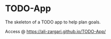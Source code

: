 # TODO-App

The skeleton of a TODO app to help plan goals.

Access @ https://ali-zargari.github.io/TODO-App/
